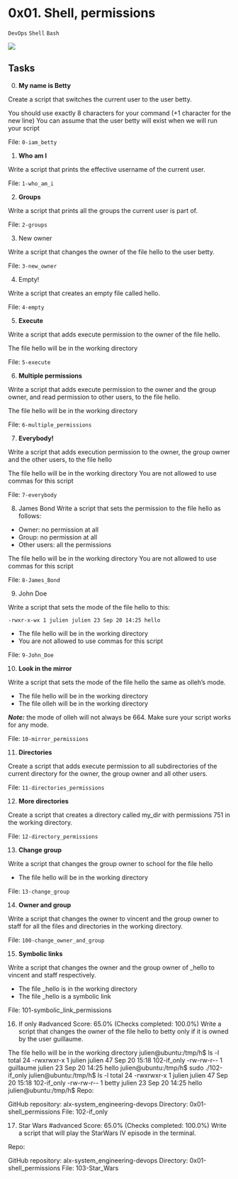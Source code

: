 # 0x01. Shell, permissions
`DevOps`
`Shell`
`Bash`

![](https://media.geeksforgeeks.org/wp-content/uploads/20220227173727/filesys.JPG)

## Tasks
0. **My name is Betty**

Create a script that switches the current user to the user betty.

You should use exactly 8 characters for your command (+1 character for the new line)
You can assume that the user betty will exist when we will run your script

File: `0-iam_betty`
    
1. **Who am I**

Write a script that prints the effective username of the current user.

File: `1-who_am_i`
    
2. **Groups**

Write a script that prints all the groups the current user is part of.

File: `2-groups`
    
3. New owner

Write a script that changes the owner of the file hello to the user betty.

File: `3-new_owner`
    
4. Empty!
 
Write a script that creates an empty file called hello.
 
File: `4-empty`
    
5. **Execute**

Write a script that adds execute permission to the owner of the file hello.

The file hello will be in the working directory
 
File: `5-execute`
    
6. **Multiple permissions**

Write a script that adds execute permission to the owner and the group owner, and read permission to other users, to the file hello.

The file hello will be in the working directory
 
File: `6-multiple_permissions`
    
7. **Everybody!**
 
Write a script that adds execution permission to the owner, the group owner and the other users, to the file hello

The file hello will be in the working directory
You are not allowed to use commas for this script
 
File: `7-everybody`
    
8. James Bond
Write a script that sets the permission to the file hello as follows:

- Owner: no permission at all
- Group: no permission at all
- Other users: all the permissions

The file hello will be in the working directory You are not allowed to use commas for this script
 
File: `8-James_Bond`
    
9. John Doe
 
Write a script that sets the mode of the file hello to this:

```-rwxr-x-wx 1 julien julien 23 Sep 20 14:25 hello```
- The file hello will be in the working directory
- You are not allowed to use commas for this script
 
File: `9-John_Doe`
    
10. **Look in the mirror**
 
Write a script that sets the mode of the file hello the same as olleh’s mode.

- The file hello will be in the working directory
- The file olleh will be in the working directory

***Note:*** the mode of olleh will not always be 664. Make sure your script works for any mode.
 
File: `10-mirror_permissions`
    
11. **Directories**
 
Create a script that adds execute permission to all subdirectories of the current directory for the owner, the group owner and all other users.

File: `11-directories_permissions`
    
12. **More directories**
 
Create a script that creates a directory called my_dir with permissions 751 in the working directory.

File: `12-directory_permissions`
    
13. **Change group**
 
Write a script that changes the group owner to school for the file hello

- The file hello will be in the working directory
 
File: `13-change_group`
    
14. **Owner and group**
 
Write a script that changes the owner to vincent and the group owner to staff for all the files and directories in the working directory.

File: `100-change_owner_and_group`
    
15. **Symbolic links**
 
Write a script that changes the owner and the group owner of _hello to vincent and staff respectively.

- The file _hello is in the working directory
- The file _hello is a symbolic link
 
File: 101-symbolic_link_permissions
    
16. If only
#advanced
Score: 65.0% (Checks completed: 100.0%)
Write a script that changes the owner of the file hello to betty only if it is owned by the user guillaume.

The file hello will be in the working directory
julien@ubuntu:/tmp/h$ ls -l
total 24
-rwxrwxr-x 1 julien    julien      47 Sep 20 15:18 102-if_only 
-rw-rw-r-- 1 guillaume julien      23 Sep 20 14:25 hello
julien@ubuntu:/tmp/h$ sudo ./102-if_only 
julien@ubuntu:/tmp/h$ ls -l
total 24
-rwxrwxr-x 1 julien julien      47 Sep 20 15:18 102-if_only 
-rw-rw-r-- 1 betty  julien      23 Sep 20 14:25 hello
julien@ubuntu:/tmp/h$ 
Repo:

GitHub repository: alx-system_engineering-devops
Directory: 0x01-shell_permissions
File: 102-if_only
    
17. Star Wars
#advanced
Score: 65.0% (Checks completed: 100.0%)
Write a script that will play the StarWars IV episode in the terminal.

Repo:

GitHub repository: alx-system_engineering-devops
Directory: 0x01-shell_permissions
File: 103-Star_Wars
